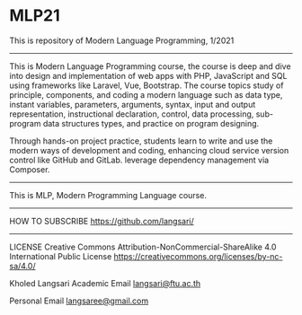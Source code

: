 # MLP21
This is repository of Modern Language Programming, 1/2021

---

This is Modern Language Programming course, the course is deep and dive into design and implementation of web apps with PHP, JavaScript and SQL using frameworks like Laravel, Vue, Bootstrap. The course topics study of principle, components, and coding a modern language such as data type, instant variables, parameters, arguments, syntax, input and output representation, instructional declaration, control, data processing, sub-program data structures types, and practice on program designing. 

Through hands-on project practice, students learn to write and use the modern ways of development and coding, enhancing cloud service version control like GitHub and GitLab. leverage dependency management via Composer.

---

This is MLP, Modern Programming Language course.

---

HOW TO SUBSCRIBE
https://github.com/langsari/

---

LICENSE
Creative Commons Attribution-NonCommercial-ShareAlike 4.0 International Public License
https://creativecommons.org/licenses/by-nc-sa/4.0/

Kholed Langsari
Academic Email
langsari@ftu.ac.th 

Personal Email
langsaree@gmail.com  
